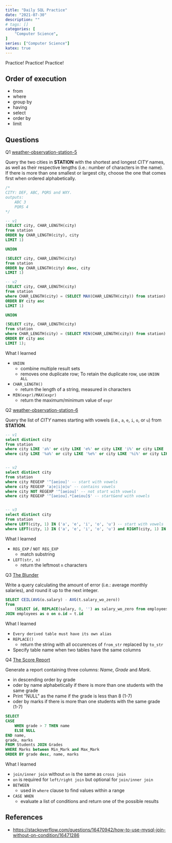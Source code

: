 ```yaml
---
title: "Daily SQL Practice"
date: "2021-07-30"
description: ""
# tags: []
categories: [
    "Computer Science",
]
series: ["Computer Science"]
katex: true
---
```




Practice! Practice! Practice!



<!--more-->

## Order of execution



- from
- where
- group by
- having
- select
- order by
- limit



## Questions



Q1 [weather-observation-station-5](https://www.hackerrank.com/challenges/weather-observation-station-5/problem)

Query the two cities in **STATION** with the shortest and longest *CITY* names, as well as their respective lengths (i.e.: number of characters in the name). If there is more than one smallest or largest city, choose the one that comes first when ordered alphabetically.



```sql
/*
CITY: DEF, ABC, PQRS and WXY.
outputs:
	ABC 3
	PQRS 4
*/

-- v1
(SELECT city, CHAR_LENGTH(city)
from station
ORDER by CHAR_LENGTH(city), city
LIMIT 1)

UNION

(SELECT city, CHAR_LENGTH(city)
from station
ORDER by CHAR_LENGTH(city) desc, city
LIMIT 1)

-- v2
(SELECT city, CHAR_LENGTH(city)
from station
where CHAR_LENGTH(city) = (SELECT MAX(CHAR_LENGTH(city)) from station)
ORDER BY city asc
LIMIT 1)

UNION

(SELECT city, CHAR_LENGTH(city)
from station
where CHAR_LENGTH(city) = (SELECT MIN(CHAR_LENGTH(city)) from station)
ORDER BY city asc
LIMIT 1);

```



What I learned

- `UNION`
  - combine multiple result sets
  - removes one duplicate row; To retain the duplicate row, use `UNION ALL`
- `CHAR_LENGTH()` 
  - return the length of a string, measured in characters
- `MIN(expr)/MAX(expr)` 
  - return the maximum/minimum value of `expr`



Q2 [weather-observation-station-6](https://www.hackerrank.com/challenges/weather-observation-station-6/problem)



Query the list of *CITY* names starting with vowels (i.e., `a`, `e`, `i`, `o`, or `u`) from **STATION**.



```SQL
-- v1
select distinct city
from station
where city LIKE 'a%' or city LIKE 'e%' or city LIKE 'i%' or city LIKE 'o%' or city LIKE 'u%'
where city LIKE '%a%' or city LIKE '%e%' or city LIKE '%i%' or city LIKE '%o%' or city LIKE '%u%'


-- v2
select distinct city
from station
where city REGEXP '^[aeiou]' -- start with vowels
where city REGEXP 'a|e|i|o|u' -- contains vowels
where city NOT REGEXP '^[aeiou]' -- not start with vowels
where city REGEXP '^[aeiou].*[aeiou]$' -- start&end with vowels


-- v3
select distinct city
from station
where LEFT(city, 1) IN ('a', 'e', 'i', 'o', 'u') -- start with vowels
where LEFT(city, 1) IN ('a', 'e', 'i', 'o', 'u') and RIGHT(city, 1) IN ('a', 'e', 'i', 'o', 'u' -- start&end with vowels

```



What I learned

- `REG_EXP` / `NOT REG_EXP`
  - match substring
- `LEFT(str, n)`
  - return the leftmost `n` characters



Q3 [The Blunder](https://www.hackerrank.com/challenges/the-blunder/problem)



Write a query calculating the amount of error (i.e.: average monthly salaries), and round it up to the next integer.



```sql
SELECT CEIL(AVG(o.salary) - AVG(t.salary_wo_zero))
from 
    (SELECT id, REPLACE(salary, 0, '') as salary_wo_zero from employees) t
JOIN employees as o on o.id = t.id

```



What I learned

- `Every derived table must have its own alias`
- `REPLACE()`
  - return the string with all occurences of `from_str` replaced by `to_str`
- Specify table name when two tables have the same columns



Q4 [The Score Report](https://www.hackerrank.com/challenges/the-report/problem?isFullScreen=true&h_r=next-challenge&h_v=zen&h_r=next-challenge&h_v=zen)

Generate a report containing three columns: *Name*, *Grade* and *Mark*.

- in descending order by grade
- oder by name alphabetically if there is more than one students with the same grade
- Print "NULL" as the name if the grade is less than 8 (1-7)
- oder by marks if there is more than one students with the same grade (1-7)



```sql
SELECT 
CASE 
    WHEN grade > 7 THEN name
    ELSE NULL
END name,
grade, marks
FROM Students JOIN Grades
WHERE Marks between Min_Mark and Max_Mark
ORDER BY grade desc, name, marks
```



What I learned

- `join/inner join` without `on` is the same as `cross join`
- `on` is required for `left/right join` but optional for `join/inner join` 
- `BETWEEN`
  - used in `where` clause to find values within a range
- `CASE WHEN`
  - evaluate a list of conditions and return one of the possible results





## References

- https://stackoverflow.com/questions/16470942/how-to-use-mysql-join-without-on-condition/16471286



